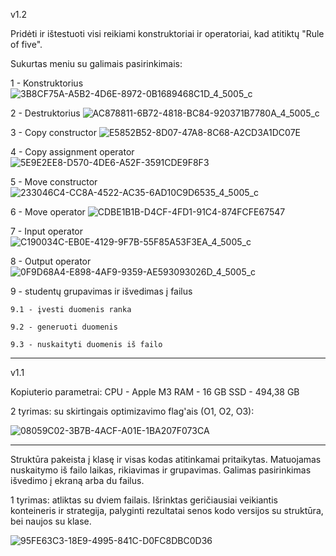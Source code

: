 v1.2


Pridėti ir ištestuoti visi reikiami konstruktoriai ir operatoriai, kad atitiktų "Rule of five".

Sukurtas meniu su galimais pasirinkimais:

1 - Konstruktorius
![3B8CF75A-A5B2-4D6E-8972-0B1689468C1D_4_5005_c](https://github.com/user-attachments/assets/dbd6cc82-cbfc-49ea-a7f4-582cf5696087)

2 - Destruktorius
![AC878811-6B72-4818-BC84-920371B7780A_4_5005_c](https://github.com/user-attachments/assets/72db110d-e354-4bdc-b204-2b5ba30e3011)

3 - Copy constructor
![E5852B52-8D07-47A8-8C68-A2CD3A1DC07E](https://github.com/user-attachments/assets/1a70ac2a-4a55-42ad-a1aa-c57cc08accca)

4 - Copy assignment operator
![5E9E2EE8-D570-4DE6-A52F-3591CDE9F8F3](https://github.com/user-attachments/assets/3ea4cbe6-4cb3-47b2-a501-415b22b1e411)

5 - Move constructor
![233046C4-CC8A-4522-AC35-6AD10C9D6535_4_5005_c](https://github.com/user-attachments/assets/d9c09ad9-8552-4180-9dfc-8da903cf4a13)

6 - Move operator
![CDBE1B1B-D4CF-4FD1-91C4-874FCFE67547](https://github.com/user-attachments/assets/26486863-5e90-493f-9c3a-8bfad9b1c13a)


7 - Input operator
![C190034C-EB0E-4129-9F7B-55F85A53F3EA_4_5005_c](https://github.com/user-attachments/assets/b6734531-06c4-47a2-a34c-653b5020d96a)


8 - Output operator
![0F9D68A4-E898-4AF9-9359-AE593093026D_4_5005_c](https://github.com/user-attachments/assets/4f092516-bef6-43d1-a042-1d0e76c8c949)

9 - studentų grupavimas ir išvedimas į failus

    9.1 - įvesti duomenis ranka
    
    9.2 - generuoti duomenis
    
    9.3 - nuskaityti duomenis iš failo






----------------------------------------------------





v1.1

Kopiuterio parametrai:
CPU - Apple M3
RAM - 16 GB
SSD - 494,38 GB

2 tyrimas: su skirtingais optimizavimo flag'ais (O1, O2, O3):

![08059C02-3B7B-4ACF-A01E-1BA207F073CA](https://github.com/user-attachments/assets/0ee87292-a971-4f52-ae1d-1fa76a1e5851)







---------------------------------------------






Struktūra pakeista į klasę ir visas kodas atitinkamai pritaikytas. Matuojamas nuskaitymo iš failo laikas, rikiavimas ir grupavimas. Galimas pasirinkimas išvedimo į ekraną arba du failus.

1 tyrimas: atliktas su dviem failais. Išrinktas geričiausiai veikiantis konteineris ir strategija, palyginti rezultatai senos kodo versijos su struktūra, bei naujos su klase.

![95FE63C3-18E9-4995-841C-D0FC8DBC0D36](https://github.com/user-attachments/assets/739a30f3-bf8c-4fd7-a686-6eeeff2feb06)









